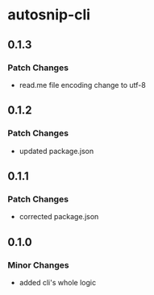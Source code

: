 # autosnip-cli

## 0.1.3

### Patch Changes

- read.me file encoding change to utf-8

## 0.1.2

### Patch Changes

- updated package.json

## 0.1.1

### Patch Changes

- corrected package.json

## 0.1.0

### Minor Changes

- added cli's whole logic
